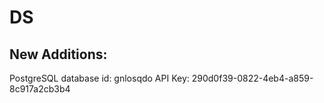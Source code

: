 # DS

## New Additions:
PostgreSQL database id: gnlosqdo
API Key: 290d0f39-0822-4eb4-a859-8c917a2cb3b4